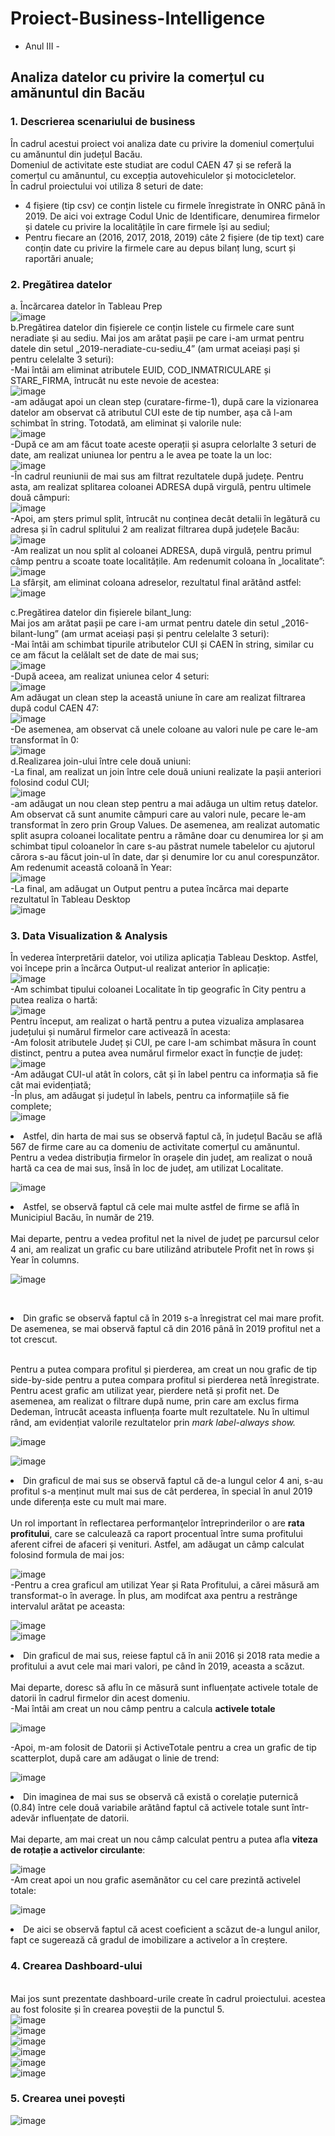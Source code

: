 # Proiect-Business-Intelligence
- Anul III - 

## Analiza datelor cu privire la comerțul cu amănuntul din Bacău

### 1. Descrierea scenariului de business<br>


În cadrul acestui proiect voi analiza date cu privire la domeniul comerțului cu amănuntul din județul Bacău.<br>
Domeniul de activitate este studiat are codul CAEN 47 și se referă la comerțul cu amănuntul, cu excepția autovehiculelor și motocicletelor.<br>
În cadrul proiectului voi utiliza 8 seturi de date:
<ul>
<li>4 fișiere (tip csv) ce conțin listele cu firmele înregistrate în ONRC până în 2019. De aici voi extrage Codul Unic de Identificare, denumirea firmelor și datele cu privire la localitățile în care firmele își au sediul;</li>
<li>Pentru fiecare an (2016, 2017, 2018, 2019) câte 2 fișiere (de tip text) care conțin date cu privire la firmele care au depus bilanț lung, scurt și raportări anuale; </li>
</ul>

### 2. Pregătirea datelor

a. Încărcarea datelor în Tableau Prep <br>
![image](https://user-images.githubusercontent.com/63421754/124277848-3222b700-db4e-11eb-8dae-f0ef43ce5231.png)
<br>
b.Pregătirea datelor din fișierele ce conțin listele cu firmele care sunt neradiate și au sediu. Mai jos am arătat pașii pe care i-am urmat pentru datele din setul „2019-neradiate-cu-sediu_4” (am urmat aceiași pași și pentru celelalte 3 seturi):<br>
-Mai întâi am eliminat atributele EUID, COD_INMATRICULARE și STARE_FIRMA, întrucât nu este nevoie de acestea:<br>
![image](https://user-images.githubusercontent.com/63421754/124277936-4e265880-db4e-11eb-9c93-4cf3fb179f89.png)<br>
-am adăugat apoi un clean step (curatare-firme-1), după care la vizionarea datelor am observat că atributul CUI este de tip number, așa că l-am schimbat în string. Totodată, am eliminat și valorile nule:<br>
![image](https://user-images.githubusercontent.com/63421754/124278011-64ccaf80-db4e-11eb-8bd0-c71a8e6aa2f0.png)<br>
-După ce am am făcut toate aceste operații și asupra celorlalte 3 seturi de date, am realizat uniunea lor pentru a le avea pe toate la un loc:<br>
![image](https://user-images.githubusercontent.com/63421754/124278081-7ada7000-db4e-11eb-9476-1eae331461d7.png)<br>
-În cadrul reuniunii de mai sus am filtrat rezultatele după județe. Pentru asta, am realizat splitarea coloanei ADRESA după virgulă, pentru ultimele două câmpuri:<br>
![image](https://user-images.githubusercontent.com/63421754/124278153-947bb780-db4e-11eb-880f-9d90691cf64c.png)<br>
-Apoi, am șters primul split, întrucât nu conținea decât detalii în legătură cu adresa și în cadrul splitului 2 am realizat filtrarea după județele Bacău:<br>
![image](https://user-images.githubusercontent.com/63421754/124278209-a52c2d80-db4e-11eb-948a-3efee9e7e704.png)<br>
-Am realizat un nou split al coloanei ADRESA, după virgulă, pentru primul câmp pentru a scoate toate localitățile. Am redenumit coloana în „localitate”:
![image](https://user-images.githubusercontent.com/63421754/124278262-b7a66700-db4e-11eb-9f50-f3b05eb3c6d3.png)<br>
La sfârșit, am eliminat coloana adreselor, rezultatul final arătând astfel:<br>
![image](https://user-images.githubusercontent.com/63421754/124278314-c7be4680-db4e-11eb-9363-9a2d4d211ff5.png)<br>

c.Pregătirea datelor din fișierele bilant_lung:<br>
Mai jos am arătat pașii pe care i-am urmat pentru datele din setul „2016-bilant-lung” (am urmat aceiași pași și pentru celelalte 3 seturi):<br>
-Mai întâi am schimbat tipurile atributelor CUI și CAEN în string, similar cu ce am făcut la celălalt set de date de mai sus;<br>
![image](https://user-images.githubusercontent.com/63421754/124278567-15d34a00-db4f-11eb-8168-c78d58b48d85.png)<br>
-După aceea, am realizat uniunea celor 4 seturi:<br>
![image](https://user-images.githubusercontent.com/63421754/124278634-297eb080-db4f-11eb-893a-723887106ad7.png)<br>
Am adăugat un clean step la această uniune în care am realizat filtrarea după codul CAEN 47:<br>
![image](https://user-images.githubusercontent.com/63421754/124278678-39969000-db4f-11eb-94f5-0c6d16fb29b1.png)<br>
-De asemenea, am observat că unele coloane au valori nule pe care le-am transformat în 0:<br>
![image](https://user-images.githubusercontent.com/63421754/124278762-56cb5e80-db4f-11eb-874b-791cc23cd85f.png)<br>
d.Realizarea join-ului între cele două uniuni:<br>
-La final, am realizat un join între cele două uniuni realizate la pașii anteriori folosind codul CUI;<br>
![image](https://user-images.githubusercontent.com/63421754/124278831-6d71b580-db4f-11eb-9755-22ae10ae338d.png)<br>
-am adăugat un nou clean step pentru a mai adăuga un ultim retuș datelor. Am observat că sunt anumite câmpuri care au valori nule, pecare le-am transformat în zero prin Group Values. De asemenea, am realizat automatic split asupra coloanei localitate pentru a rămâne doar cu denumirea lor și am schimbat tipul coloanelor în care s-au păstrat numele tabelelor cu ajutorul cărora s-au făcut join-ul în date, dar și denumire lor cu anul corespunzător. Am redenumit această coloană în Year:<br>
![image](https://user-images.githubusercontent.com/63421754/124278901-837f7600-db4f-11eb-851d-c8fa3bce5bcf.png)<br>
-La final, am adăugat un Output pentru a putea încărca mai departe rezultatul în Tableau Desktop<br>
![image](https://user-images.githubusercontent.com/63421754/124278966-985c0980-db4f-11eb-8a9e-c0c884bd3ae1.png)<br>
### 3.	Data Visualization & Analysis

În vederea înterpretării datelor, voi utiliza aplicația Tableau Desktop. Astfel, voi începe prin a încărca Output-ul realizat anterior în aplicație:<br>
![image](https://user-images.githubusercontent.com/63421754/124279055-b0cc2400-db4f-11eb-95d5-0a7335ebfbf8.png)<br>
-Am schimbat tipului coloanei Localitate în tip geografic în City pentru a putea realiza o hartă:<br>
![image](https://user-images.githubusercontent.com/63421754/124279128-c9d4d500-db4f-11eb-8403-2447e2712230.png)<br>
Pentru început, am realizat o hartă pentru a putea vizualiza amplasarea județului și numărul firmelor care activează în acesta:<br>
-Am folosit atributele Județ și CUI, pe care l-am schimbat măsura în count distinct, pentru a putea avea numărul firmelor exact în funcție de județ:<br>
![image](https://user-images.githubusercontent.com/63421754/124279187-e113c280-db4f-11eb-8daa-ad547f418daf.png)<br>
-Am adăugat CUI-ul atât în colors, cât și în label pentru ca informația să fie cât mai evidențiată;<br>
-În plus, am adăugat și județul în labels, pentru ca informațiile să fie complete;<br>
![image](https://user-images.githubusercontent.com/63421754/124283061-2639f380-db54-11eb-9185-7faf3c32b90e.png)
<br>

<li>Astfel, din harta de mai sus se observă faptul că, în județul Bacău se află 567 de firme care au ca domeniu de activitate comerțul cu amănuntul.</li>
Pentru a vedea distribuția firmelor în orașele din județ, am realizat o nouă hartă ca cea de mai sus, însă în loc de județ, am utilizat Localitate.<br>

![image](https://user-images.githubusercontent.com/63421754/124284562-c8a6a680-db55-11eb-93c0-36c5deae28fc.png)<br>
<li>Astfel, se observă faptul că cele mai multe astfel de firme se află în Municipiul Bacău, în număr de 219.</li>
<br>Mai departe, pentru a vedea profitul net la nivel de județ pe parcursul celor 4 ani, am realizat un grafic cu bare utilizând atributele Profit net în rows și Year în columns.<br>

![image](https://user-images.githubusercontent.com/63421754/124284670-d9571c80-db55-11eb-877a-34841ff8504f.png)

<br><li>Din grafic se observă faptul că în 2019 s-a înregistrat cel mai mare profit. De asemenea, se mai observă faptul că din 2016 până în 2019 profitul net a tot crescut.</li><br>

Pentru a putea compara profitul și pierderea, am creat un nou grafic de tip side-by-side pentru a putea compara profitul si pierderea netă înregistrate. Pentru acest grafic am utilizat year, pierdere netă și profit net. De asemenea, am realizat o filtrare după nume, prin care am exclus firma Dedeman, întrucât aceasta influența foarte mult rezultatele. Nu în ultimul rând, am evidențiat valorile rezultatelor prin <i>mark label-always show.</i><br>

![image](https://user-images.githubusercontent.com/63421754/124279879-ac543b00-db50-11eb-8675-71d7c5563ab8.png)<br>

![image](https://user-images.githubusercontent.com/63421754/124282385-706ea500-db53-11eb-89c9-509eb96e2ff9.png)<br>

<li>Din graficul de mai sus se observă faptul că de-a lungul celor 4 ani, s-au profitul s-a menținut mult mai sus de cât perderea, în special în anul 2019 unde diferența este cu mult mai mare.</li><br>
Un rol important în reflectarea performanţelor întreprinderilor o are <b>rata profitului</b>, care se calculează ca raport procentual între suma profitului aferent cifrei de afaceri și venituri. Astfel, am adăugat un câmp calculat folosind formula de mai jos:<br>

![image](https://user-images.githubusercontent.com/63421754/124280258-24bafc00-db51-11eb-87b1-2d59f1fe078f.png)
<br>-Pentru a crea graficul am utilizat Year și Rata Profitului, a cărei măsură am transformat-o în average. În plus, am modifcat axa pentru a restrânge intervalul arătat pe aceasta:<br>

![image](https://user-images.githubusercontent.com/63421754/124280507-706da580-db51-11eb-9042-c71521d1f667.png)
<br>
![image](https://user-images.githubusercontent.com/63421754/124280391-4c11c900-db51-11eb-83db-4bea5e8a2f4e.png)
<br>
<li>Din graficul de mai sus, reiese faptul că în anii 2016 și 2018 rata medie a profitului a avut cele mai mari valori, pe când în 2019, aceasta a scăzut.</li><br>
Mai departe, doresc să aflu în ce măsură sunt influențate activele totale de datorii în cadrul firmelor din acest domeniu.<br>
-Mai întâi am creat un nou câmp pentru a calcula <b>activele totale</b>

![image](https://user-images.githubusercontent.com/63421754/124280670-a27f0780-db51-11eb-874b-53c09969d0fb.png)<br>

-Apoi, m-am folosit de Datorii și ActiveTotale pentru a crea un grafic de tip scatterplot, după care am adăugat o linie de trend:<br>

![image](https://user-images.githubusercontent.com/63421754/124280753-bd517c00-db51-11eb-9dfb-6593db397ee3.png)
<br><li>Din imaginea de mai sus se observă că există o corelație puternică (0.84) între cele două variabile arătând faptul că activele totale sunt într-adevăr influențate de datorii.</li><br>
Mai departe, am mai creat un nou câmp calculat pentru a putea afla <b>viteza de rotație a activelor circulante</b>:<br>

![image](https://user-images.githubusercontent.com/63421754/124280955-ebcf5700-db51-11eb-88ad-9da1d09fd2d0.png)
<br>
-Am creat apoi un nou grafic asemănător cu cel care prezintă activelel totale:<br>

![image](https://user-images.githubusercontent.com/63421754/124281073-086b8f00-db52-11eb-9e2d-655bb8f99d00.png)
<br><li>De aici se observă faptul că acest coeficient a scăzut de-a lungul anilor, fapt ce sugerează că gradul de imobilizare a activelor a în creștere.</li>
### 4. Crearea Dashboard-ului
<br> Mai jos sunt prezentate dashboard-urile create în cadrul proiectului. acestea au fost folosite și în crearea poveștii de la punctul 5.<br>
![image](https://user-images.githubusercontent.com/63421754/124281591-87f95e00-db52-11eb-8762-6d6edc4bebd1.png)
<br>
![image](https://user-images.githubusercontent.com/63421754/124281647-9778a700-db52-11eb-9c5d-8e0de60df267.png)
<br>
![image](https://user-images.githubusercontent.com/63421754/124281707-a8c1b380-db52-11eb-87f9-7e6b492619e8.png)
<br>
![image](https://user-images.githubusercontent.com/63421754/124281744-b4ad7580-db52-11eb-80f0-78e1acefe519.png)
<br>
![image](https://user-images.githubusercontent.com/63421754/124281775-c131ce00-db52-11eb-88ac-95182a35e179.png)
<br>
![image](https://user-images.githubusercontent.com/63421754/124281813-cc84f980-db52-11eb-9bb8-29dc988d1e7e.png)
<br>
### 5. Crearea unei povești

![image](https://user-images.githubusercontent.com/63421754/124285753-e9bbc700-db56-11eb-81ff-abf7d3e809eb.png)












 













